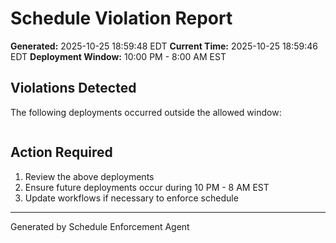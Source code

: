 # Schedule Violation Report

**Generated:** 2025-10-25 18:59:48 EDT
**Current Time:** 2025-10-25 18:59:46 EDT
**Deployment Window:** 10:00 PM - 8:00 AM EST

## Violations Detected

The following deployments occurred outside the allowed window:

```

```

## Action Required

1. Review the above deployments
2. Ensure future deployments occur during 10 PM - 8 AM EST
3. Update workflows if necessary to enforce schedule

---

Generated by Schedule Enforcement Agent
